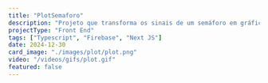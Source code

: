 ```yaml
---
title: "PlotSemaforo"
description: "Projeto que transforma os sinais de um semáforo em gráficos"
projectType: "Front End"
tags: ["Typescript", "Firebase", "Next JS"]
date: 2024-12-30
card_image: "./images/plot/plot.png"
video: "/videos/gifs/plot.gif"
featured: false
---
```

